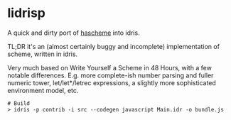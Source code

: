 # lidrisp

A quick and dirty port of [hascheme](https://github.com/ebenpack/hascheme) into
idris.

TL;DR it's an (almost certainly buggy and incomplete) implementation of scheme,
written in idris.

Very much based on Write Yourself a Scheme in 48 Hours, with a few notable
differences. E.g. more complete-ish number parsing and fuller numeric tower,
let/let*/letrec expressions, a slightly more sophisticated environment model,
etc.

    # Build
    > idris -p contrib -i src --codegen javascript Main.idr -o bundle.js
